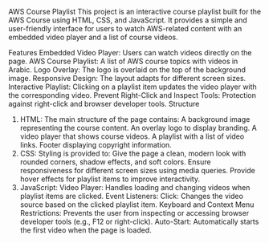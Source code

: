AWS Course Playlist
This project is an interactive course playlist built for the AWS Course using HTML, CSS, and JavaScript. It provides a simple and user-friendly interface for users to watch AWS-related content with an embedded video player and a list of course videos.

Features
Embedded Video Player: Users can watch videos directly on the page.
AWS Course Playlist: A list of AWS course topics with videos in Arabic.
Logo Overlay: The logo is overlaid on the top of the background image.
Responsive Design: The layout adapts for different screen sizes.
Interactive Playlist: Clicking on a playlist item updates the video player with the corresponding video.
Prevent Right-Click and Inspect Tools: Protection against right-click and browser developer tools.
Structure
1. HTML:
The main structure of the page contains:
A background image representing the course content.
An overlay logo to display branding.
A video player that shows course videos.
A playlist with a list of video links.
Footer displaying copyright information.
2. CSS:
Styling is provided to:
Give the page a clean, modern look with rounded corners, shadow effects, and soft colors.
Ensure responsiveness for different screen sizes using media queries.
Provide hover effects for playlist items to improve interactivity.
3. JavaScript:
Video Player: Handles loading and changing videos when playlist items are clicked.
Event Listeners:
Click: Changes the video source based on the clicked playlist item.
Keyboard and Context Menu Restrictions: Prevents the user from inspecting or accessing browser developer tools (e.g., F12 or right-click).
Auto-Start: Automatically starts the first video when the page is loaded.
